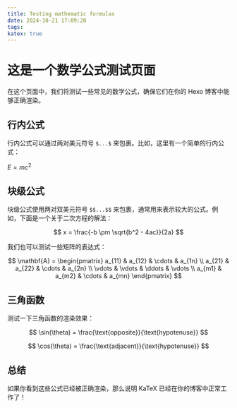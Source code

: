 ```yaml
---
title: Testing mathematic formulas
date: 2024-10-21 17:09:20
tags:
katex: true
---
```

# 这是一个数学公式测试页面

在这个页面中，我们将测试一些常见的数学公式，确保它们在你的 Hexo 博客中能够正确渲染。

## 行内公式

行内公式可以通过两对美元符号 `$...$` 来包裹。比如，这里有一个简单的行内公式：

$E = mc^2$

## 块级公式

块级公式使用两对双美元符号 `$$...$$` 来包裹，通常用来表示较大的公式。例如，下面是一个关于二次方程的解法：

$$
x = \frac{-b \pm \sqrt{b^2 - 4ac}}{2a}
$$

我们也可以测试一些矩阵的表达式：

$$
\mathbf{A} = \begin{pmatrix}
a_{11} & a_{12} & \cdots & a_{1n} \\
a_{21} & a_{22} & \cdots & a_{2n} \\
\vdots & \vdots & \ddots & \vdots \\
a_{m1} & a_{m2} & \cdots & a_{mn}
\end{pmatrix}
$$

## 三角函数

测试一下三角函数的渲染效果：

$$
\sin(\theta) = \frac{\text{opposite}}{\text{hypotenuse}}
$$

$$
\cos(\theta) = \frac{\text{adjacent}}{\text{hypotenuse}}
$$

## 总结

如果你看到这些公式已经被正确渲染，那么说明 KaTeX 已经在你的博客中正常工作了！